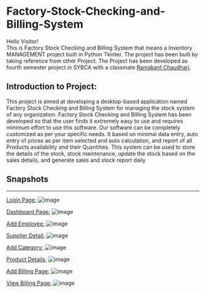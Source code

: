 # Factory-Stock-Checking-and-Billing-System

Hello Visitor!   
This is Factory Stock Checking and Billing System that means a Inventory MANAGEMENT project built in Python Tkinter. The project has been built by taking reference from other Project. The Project has been developed as fourth semester project in SYBCA with a classmate [Ramakant Chaudhari](https://github.com/Ramakant2124).

## Introduction to Project:
This project is aimed at developing a desktop-based application named Factory Stock Checking and Billing System for managing the stock system of any organization. Factory Stock Checking and Billing System has been developed so that the user finds it extremely easy to use and requires minimum effort to use this software. Our software can be completely customized as per your specific needs. It based on minimal data entry, auto entry of prices as per item selected and auto calculation, and report of all Products availability and their Quantities. This system can be used to store the details of the stock, stock maintenance, update the stock based on the sales details, and generate sales and stock report daily

## Snapshots
_____________________________________________________________________________________________________________________________________________________________________________________________________________________

<ins>Login Page:</ins>
![image](https://github.com/user-attachments/assets/f3c1b9ed-813a-417f-a9e5-beed31a20d45)

<ins>Dashboard Page:</ins>
![image](https://github.com/user-attachments/assets/b48ddc16-8b89-43ac-b699-b511ba4fd836)

<ins>Add Employee:</ins>
![image](https://github.com/user-attachments/assets/de99eaf0-38cd-4f46-9fbd-65368ec0c965)

<ins>Supplier Detail:</ins>
![image](https://github.com/user-attachments/assets/0d729e0c-eeac-48c0-87f5-4caf286857b0)

<ins>Add Category:</ins>
![image](https://github.com/user-attachments/assets/5595c2ec-6d8e-4cee-a893-d62d5ba49e21)

<ins>Product Details:</ins>
![image](https://github.com/user-attachments/assets/5e303eb8-502f-4b17-a50f-b91978526a06)

<ins>Add Billing Page:</ins>
![image](https://github.com/user-attachments/assets/3c90b20f-e79a-4f7d-8d66-a165d4171952)

<ins>View Billing Page:</ins>
![image](https://github.com/user-attachments/assets/8f925435-295e-4065-8a27-7fbb14473b59)













